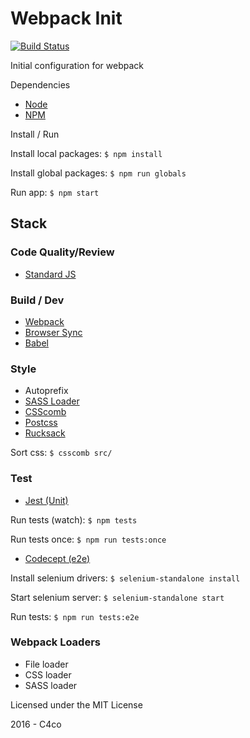 # Webpack Init

[![Build Status](https://travis-ci.org/C4co/webpack-init.svg?branch=master)](https://travis-ci.org/C4co/webpack-init)

Initial configuration for webpack

Dependencies

+ [Node](https://github.com/creationix/nvm)
+ [NPM](https://github.com/creationix/nvm)

Install / Run

Install local packages: `$ npm install`

Install global packages: `$ npm run globals`

Run app: `$ npm start`

## Stack

### Code Quality/Review

+ [Standard JS](https://github.com/feross/standard)

### Build / Dev

+ [Webpack](https://webpack.github.io/)
+ [Browser Sync](https://www.browsersync.io/)
+ [Babel](https://babeljs.io/)

### Style

+ Autoprefix
+ [SASS Loader](http://sass-lang.com/)
+ [CSScomb](http://csscomb.com/)
+ [Postcss](https://www.postcss.parts/)
+ [Rucksack](https://simplaio.github.io/rucksack/)

Sort css: `$ csscomb src/`

### Test

+ [Jest (Unit)](https://facebook.github.io/jest/)

Run tests (watch): `$ npm tests`

Run tests once: `$ npm run tests:once`

+ [Codecept (e2e)](http://codecept.io/)

Install selenium drivers:  `$ selenium-standalone install`

Start selenium server: `$ selenium-standalone start`

Run tests: `$ npm run tests:e2e`

### Webpack Loaders

+ File loader
+ CSS loader
+ SASS loader

Licensed under the MIT License

2016 - C4co
